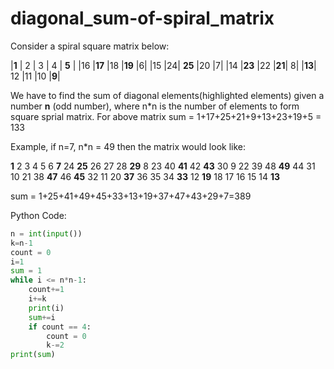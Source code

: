 # diagonal_sum-of-spiral_matrix
Consider a spiral square matrix below:

|**1** | 2 | 3 | 4 |  **5** |
|16 |**17** |18 |**19** |6|
|15 |24| **25** |20  |7|
|14 |**23** |22 |**21**| 8|
|**13**| 12 |11 |10 |**9**|

We have to find the sum of diagonal elements(highlighted elements) given a number **n** (odd number), where n*n is the number of elements to form square sprial matrix.
For above matrix sum = 1+17+25+21+9+13+23+19+5 = 133

Example, if n=7, n*n = 49 then the matrix would look like:

**1**  2  3  4  5  6  **7**
24 **25** 26 27 28 **29** 8
23 40 **41** 42 **43** 30 9
22 39 48 **49** 44 31 10
21 38 **47** 46 **45** 32 11
20 **37** 36 35 34 **33** 12
**19** 18 17 16 15 14 **13**

sum = 1+25+41+49+45+33+13+19+37+47+43+29+7=389

Python Code: 

```Python
n = int(input())
k=n-1
count = 0
i=1
sum = 1
while i <= n*n-1:
    count+=1
    i+=k
    print(i)
    sum+=i
    if count == 4:
        count = 0
        k-=2
print(sum)

